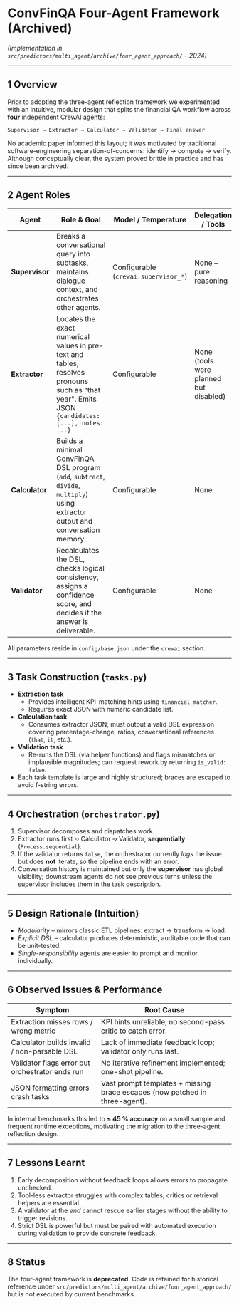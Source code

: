 # ConvFinQA Four-Agent Framework (Archived)

*(Implementation in `src/predictors/multi_agent/archive/four_agent_approach/` – 2024)*

---

## 1  Overview
Prior to adopting the three-agent reflection framework we experimented with an intuitive, modular design that splits the financial QA workflow across **four** independent CrewAI agents:

```text
Supervisor → Extractor → Calculator → Validator → Final answer
```

No academic paper informed this layout; it was motivated by traditional software-engineering separation-of-concerns: identify → compute → verify.  Although conceptually clear, the system proved brittle in practice and has since been archived.

---

## 2  Agent Roles

| Agent | Role & Goal | Model / Temperature | Delegation / Tools |
|-------|-------------|---------------------|--------------------|
| **Supervisor** | Breaks a conversational query into subtasks, maintains dialogue context, and orchestrates other agents. | Configurable (`crewai.supervisor_*`) | None – pure reasoning |
| **Extractor** | Locates the exact numerical values in pre-text and tables, resolves pronouns such as "that year". Emits JSON `{candidates: [...], notes: ...}` | Configurable | None (tools were planned but disabled) |
| **Calculator** | Builds a minimal ConvFinQA DSL program (`add`, `subtract`, `divide`, `multiply`) using extractor output and conversation memory. | Configurable | None |
| **Validator** | Recalculates the DSL, checks logical consistency, assigns a confidence score, and decides if the answer is deliverable. | Configurable | None |

All parameters reside in `config/base.json` under the `crewai` section.

---

## 3  Task Construction (`tasks.py`)
* **Extraction task**
  * Provides intelligent KPI-matching hints using `financial_matcher`.
  * Requires exact JSON with numeric candidate list.
* **Calculation task**
  * Consumes extractor JSON; must output a valid DSL expression covering percentage-change, ratios, conversational references (`that`, `it`, etc.).
* **Validation task**
  * Re-runs the DSL (via helper functions) and flags mismatches or implausible magnitudes; can request rework by returning `is_valid: false`.
* Each task template is large and highly structured; braces are escaped to avoid f-string errors.

---

## 4  Orchestration (`orchestrator.py`)
1. Supervisor decomposes and dispatches work.
2. Extractor runs first ‑› Calculator ‑› Validator, **sequentially** (`Process.sequential`).
3. If the validator returns `false`, the orchestrator currently *logs* the issue but does **not** iterate, so the pipeline ends with an error.
4. Conversation history is maintained but only the **supervisor** has global visibility; downstream agents do not see previous turns unless the supervisor includes them in the task description.

---

## 5  Design Rationale (Intuition)
* *Modularity* – mirrors classic ETL pipelines: extract → transform → load.
* *Explicit DSL* – calculator produces deterministic, auditable code that can be unit-tested.
* *Single-responsibility* agents are easier to prompt and monitor individually.

---

## 6  Observed Issues & Performance
| Symptom | Root Cause |
|---------|------------|
| Extraction misses rows / wrong metric | KPI hints unreliable; no second-pass critic to catch error. |
| Calculator builds invalid / non-parsable DSL | Lack of immediate feedback loop; validator only runs last. |
| Validator flags error but orchestrator ends run | No iterative refinement implemented; one-shot pipeline. |
| JSON formatting errors crash tasks | Vast prompt templates + missing brace escapes (now patched in three-agent). |

In internal benchmarks this led to **≤ 45 % accuracy** on a small sample and frequent runtime exceptions, motivating the migration to the three-agent reflection design.

---

## 7  Lessons Learnt
1. Early decomposition without feedback loops allows errors to propagate unchecked.
2. Tool-less extractor struggles with complex tables; critics or retrieval helpers are essential.
3. A validator at the *end* cannot rescue earlier stages without the ability to trigger revisions.
4. Strict DSL is powerful but must be paired with automated execution during validation to provide concrete feedback.

---

## 8  Status
The four-agent framework is **deprecated**.  Code is retained for historical reference under `src/predictors/multi_agent/archive/four_agent_approach/` but is not executed by current benchmarks. 